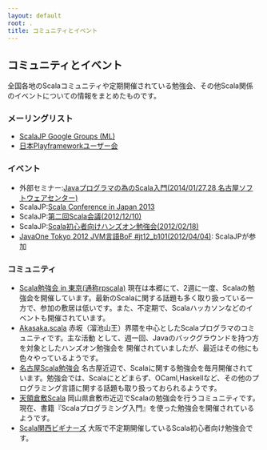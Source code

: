 ```yaml
---
layout: default
root: .
title: コミュニティとイベント
---
```


## コミュニティとイベント

全国各地のScalaコミュニティや定期開催されている勉強会、その他Scala関係のイベントについての情報をまとめたものです。

### メーリングリスト

* [ScalaJP Google Groups (ML)](https://groups.google.com/forum/#!forum/scala-jp)
* [日本Playframeworkユーザー会](https://groups.google.com/forum/#!forum/play_ja)

### イベント

* 外部セミナー:[Javaプログラマの為のScala入門(2014/01/27,28 名古屋ソフトウェアセンター)](http://www.nagoya-sc.co.jp/ap/seminar?m=1&key=10871) 
* ScalaJP:[Scala Conference in Japan 2013](http://scalaconf.jp/)
* ScalaJP:[第二回Scala会議(2012/12/10)](#)
* ScalaJP:[Scala初心者向けハンズオン勉強会(2012/02/18)](https://groups.google.com/forum/#!topic/scala-jp/l5i6kJcOnB4)
* [JavaOne Tokyo 2012 JVM言語BoF #jt12_b101(2012/04/04)](http://togetter.com/li/283845): ScalaJPが参加

### コミュニティ

* [Scala勉強会 in 東京(通称rpscala)](http://www.scala-users.org/shibuya/index.php) 現在は本郷にて、2週に一度、Scalaの勉強会を開催しています。最新のScalaに関する話題も多く取り扱っている一方で、参加の敷居は低いです。また、不定期で、Scalaハッカソンなどのイベントも開催されています。
* [Akasaka.scala](http://akskscala.github.com/) 赤坂（溜池山王）界隈を中心としたScalaプログラマのコミュニティです。主な活動 として、週一回、Javaのバックグラウンドを持つ方を対象としたハンズオン勉強会を 開催されていましたが、最近はその他にも色々やっているようです。
* [名古屋Scala勉強会](https://groups.google.com/group/NagoyaScala?hl=ja) 名古屋近辺で、Scalaに関する勉強会を毎月開催されています。勉強会では、Scalaにとどまらず、OCaml,Haskellなど、その他のプログラミング言語に関する話題も取り扱っておられるようです。
* [天領倉敷Scala](http://tenryo-kurashiki-scala.appspot.com/) 岡山県倉敷市近辺でScalaの勉強会を行うコミュニティです。現在、書籍『Scalaプログラミング入門』を使った勉強会を開催されているようです。
* [Scala関西ビギナーズ](https://github.com/SAMMY7th/scala_kb/wiki) 大阪で不定期開催しているScala初心者向け勉強会です。
